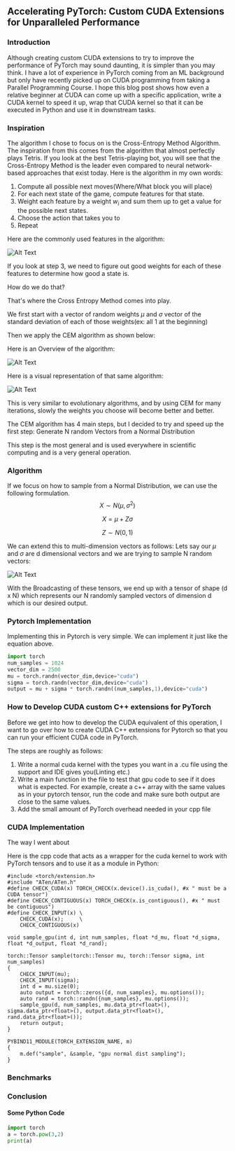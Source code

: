 ## Accelerating PyTorch: Custom CUDA Extensions for Unparalleled Performance

### Introduction
Although creating custom CUDA extensions to try to improve the performance of PyTorch may sound daunting,
it is simpler than you may think. I have a lot of experience in PyTorch coming from an ML
background but only have recently picked up on CUDA programming from taking a Parallel Programming
Course. I hope this blog post shows how even a relative beginner at CUDA can come up with a specific application,
write a CUDA kernel to speed it up, wrap that CUDA kernel so that it can be executed in Python and use it
in downstream tasks.
### Inspiration
The algorithm I chose to focus on is the Cross-Entropy Method Algorithm.
The inspiration from this comes from the algorithm that almost perfectly 
plays Tetris. If you look at the best Tetris-playing bot, you will
see that the Cross-Entropy Method is the leader even compared to 
neural network-based approaches that exist today.
Here is the algorithm in my own words:
1. Compute all possible next moves(Where/What block you will place)
2. For each next state of the game, compute features for that state.
3. Weight each feature by a weight $w_i$ and sum them up to get a value for the possible next states.
4. Choose the action that takes you to 
5. Repeat
   
Here are the commonly used features in the algorithm:

![Alt Text](../_imgs/Tetris_Features.png)

If you look at step 3, we need to figure out good weights for each of these features to determine how good a state is.

How do we do that?

That's where the Cross Entropy Method comes into play.

We first start with a vector of random weights $\mu$ and $\sigma$ vector of the standard deviation of each of those weights(ex: all 1 at the beginning)

Then we apply the CEM algorithm as shown below:

Here is an Overview of the algorithm:

![Alt Text](../_imgs/CEM.png)

Here is a visual representation of that same algorithm:

![Alt Text](../_imgs/CEM_visualization.png)

This is very similar to evolutionary algorithms, and by using CEM for many iterations, 
slowly the weights you choose will become better and better.

The CEM algorithm has 4 main steps, but I decided to try and speed up the first step: Generate N random Vectors from a Normal Distribution

This step is the most general and is used everywhere in scientific computing and is a very general operation.

### Algorithm
If we focus on how to sample from a Normal Distribution, we can use the following formulation.
$$X \sim N(\mu, \sigma^2)$$

$$X = \mu + Z\sigma$$

$$Z \sim N(0,1)$$

We can extend this to multi-dimension vectors as follows:
Lets say our $\mu$ and $\sigma$ are d dimensional vectors and we are trying to sample N random vectors:

![Alt Text](../_imgs/Random_Sample.png)

With the Broadcasting of these tensors, we end up with a tensor of shape (d x N) which represents our N randomly 
sampled vectors of dimension d which is our desired output.

### Pytorch Implementation
Implementing this in Pytorch is very simple. We can implement it just like the equation above.
```python
import torch
num_samples = 1024
vector_dim = 2500
mu = torch.randn(vector_dim,device="cuda")
sigma = torch.randn(vector_dim,device="cuda")
output = mu + sigma * torch.randn((num_samples,1),device="cuda")
```

### How to Develop CUDA custom C++ extensions for PyTorch
Before we get into how to develop the CUDA equivalent of this operation,
I want to go over how to create CUDA C++ extensions for Pytorch so that 
you can run your efficient CUDA code in PyTorch.

The steps are roughly as follows:
1. Write a normal cuda kernel with the types you want in a .cu file using the support and IDE gives you(Linting etc.)
2. Write a main function in the file to test that gpu code to see if it does what is expected.
For example, create a c++ array with the same values as in your pytorch tensor, run the code and make sure both output are close to the same values.
3. Add the small amount of PyTorch overhead needed in your cpp file

### CUDA Implementation
The way I went about 

Here is the cpp code that acts as a wrapper for the cuda kernel to work with PyTorch tensors and to use it as a module in Python:

```cpp, sample.cpp
#include <torch/extension.h>
#include "ATen/ATen.h"
#define CHECK_CUDA(x) TORCH_CHECK(x.device().is_cuda(), #x " must be a CUDA tensor")
#define CHECK_CONTIGUOUS(x) TORCH_CHECK(x.is_contiguous(), #x " must be contiguous")
#define CHECK_INPUT(x) \
    CHECK_CUDA(x);     \
    CHECK_CONTIGUOUS(x)

void sample_gpu(int d, int num_samples, float *d_mu, float *d_sigma, float *d_output, float *d_rand);

torch::Tensor sample(torch::Tensor mu, torch::Tensor sigma, int num_samples)
{
    CHECK_INPUT(mu);
    CHECK_INPUT(sigma);
    int d = mu.size(0);
    auto output = torch::zeros({d, num_samples}, mu.options());
    auto rand = torch::randn({num_samples}, mu.options());
    sample_gpu(d, num_samples, mu.data_ptr<float>(), sigma.data_ptr<float>(), output.data_ptr<float>(), rand.data_ptr<float>());
    return output;
}

PYBIND11_MODULE(TORCH_EXTENSION_NAME, m)
{
    m.def("sample", &sample, "gpu normal dist sampling");
}
```

### Benchmarks

### Conclusion

#### Some Python Code
```python
import torch
a = torch.pow(3,2)
print(a)
```
